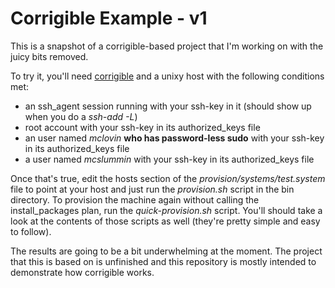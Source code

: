 Corrigible Example - v1
=======================

This is a snapshot of a corrigible-based project that I'm working on with the juicy bits removed.

To try it, you'll need [corrigible](https://github.com/FredAtLandMetrics/corrigible) and a unixy host with the following conditions met:

* an ssh_agent session running with your ssh-key in it (should show up when you do a *ssh-add -L*)
* root account with your ssh-key in its authorized_keys file
* an user named *mclovin* **who has password-less sudo** with your ssh-key in its authorized_keys file
* a user named *mcslummin*  with your ssh-key in its authorized_keys file

Once that's true, edit the hosts section of the *provision/systems/test.system* file to point at your host and just run the *provision.sh* script in the bin directory. To provision the machine again without calling the install_packages plan, run the *quick-provision.sh* script. You'll should take a look at the contents of those scripts as well (they're pretty simple and easy to follow).

The results are going to be a bit underwhelming at the moment. The project that this is based on is unfinished and this repository is mostly intended to demonstrate how corrigible works.

